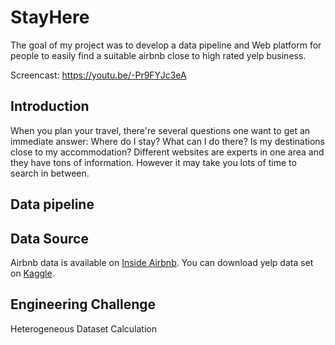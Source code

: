 # StayHere




The goal of my project was to develop a data pipeline and Web platform for people to easily find a suitable airbnb close to high rated yelp business.

Screencast: https://youtu.be/-Pr9FYJc3eA

## Introduction


When you plan your travel, there're several questions one want to get an immediate answer: Where do I stay? What can I do there? Is my destinations close to my accommodation? Different websites are experts in one area and they have tons of information. However it may take you lots of time to search in between. 

## Data pipeline




## Data Source

Airbnb data is available on [Inside Airbnb](http://insideairbnb.com/get-the-data.html). You can download yelp data set on [Kaggle](https://www.kaggle.com/yelp-dataset/yelp-dataset). 

## Engineering Challenge
Heterogeneous Dataset
Calculation



